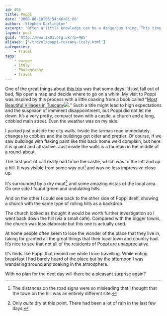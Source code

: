 ```yaml
---
id: 495
title: Poppi
date: '2008-06-18T06:54:46+01:00'
author: 'Stephen Darlington'
excerpt: 'Often a little knowledge can be a dangerous thing. This time, knowing virtually nothing about Poppi before setting off seemed to work out okay.'
layout: post
guid: 'http://www.zx81.org.uk/?p=495'
aliases: ['/travel/poppi-tuscany-italy.html']
categories:
    - Travel
tags:
    - europe
    - italy
    - Photography
    - Travel
---
```


One of the great things about [this trip](/travel/tuscany-italy.html) was that some days I’d just fall out of bed, flip open a map and decide where to go on a whim. My visit to Poppi was inspired by this process with a little coaxing from a book called “[Most Beautiful Villages in Tuscany](http://www.amazon.com/gp/redirect.html?ie=UTF8&location=http%3A%2F%2Fwww.amazon.com%2FMost-Beautiful-Villages-Tuscany%2Fdp%2F050001664X%3Fie%3DUTF8%26qid%3D1212947892%26sr%3D11-1&tag=zx81orguk00&linkCode=ur2&camp=1789&creative=9325)![](http://www.assoc-amazon.com/e/ir?t=zx81orguk00&l=ur2&o=1).” Such a title might lead to high expectations and the suspicion of imminent disappointment, but Poppi did not let me down. It’s a very pretty, compact town with a castle, a church and a long, cobbled main street. Even the weather was on my side.

I parked just outside the city walls. Inside the tarmac road immediately changes to cobbles and the buildings get older and prettier. Of course, if we saw buildings with flaking paint like this back home we’d complain, but here it is quaint and attractive. Just inside the walls is a fountain in the middle of a round-about.

The first port of call really had to be the castle, which was to the left and up a hill. It was visible from some way out[^1] and was no less impressive close up.

It’s surrounded by a dry moat[^2] and some amazing vistas of the local area. On one side I found green and undulating hills.

And on the other I could see back to the other side of Poppi itself, showing a church with the same type of rolling hills as a backdrop.

The church looked as thought it would be worth further investigation so I went back down the hill (via a small cafe). Compared with the bigger towns, the church was less elaborate but this one is actually used.

At home people often seem to lose the wonder of the place that they live in, taking for granted all the great things that their local town and country had. It’s nice to see that not all of the residents of Poppi are unappreciative.

It’s finds like Poppi that remind me while I love travelling. While eating breakfast I had barely heard of the place but by the afternoon I was wandering around and soaking in the atmosphere.

With no plan for the next day will there be a pleasant surprise again?
[^1]: The distances on the road signs were so misleading that I thought that the town on the hill was an entirely different site.
[^2]: Only *quite* dry at this point. There had been a lot of rain in the last few days.
